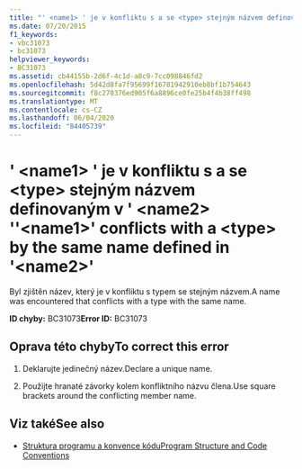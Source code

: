 ```yaml
---
title: "' <name1> ' je v konfliktu s a se <type> stejným názvem definovaným v ' <name2> '"
ms.date: 07/20/2015
f1_keywords:
- vbc31073
- bc31073
helpviewer_keywords:
- BC31073
ms.assetid: cb44155b-2d6f-4c1d-a8c9-7cc098846fd2
ms.openlocfilehash: 5d42d8fa7f95699f16781942910eb8bf1b754643
ms.sourcegitcommit: f8c270376ed905f6a8896ce0fe25b4f4b38ff498
ms.translationtype: MT
ms.contentlocale: cs-CZ
ms.lasthandoff: 06/04/2020
ms.locfileid: "84405739"
---
```

# <a name="name1-conflicts-with-a-type-by-the-same-name-defined-in-name2"></a><span data-ttu-id="e250a-102">' \<name1> ' je v konfliktu s a se \<type> stejným názvem definovaným v ' \<name2> '</span><span class="sxs-lookup"><span data-stu-id="e250a-102">'\<name1>' conflicts with a \<type> by the same name defined in '\<name2>'</span></span>
<span data-ttu-id="e250a-103">Byl zjištěn název, který je v konfliktu s typem se stejným názvem.</span><span class="sxs-lookup"><span data-stu-id="e250a-103">A name was encountered that conflicts with a type with the same name.</span></span>  
  
 <span data-ttu-id="e250a-104">**ID chyby:** BC31073</span><span class="sxs-lookup"><span data-stu-id="e250a-104">**Error ID:** BC31073</span></span>  
  
## <a name="to-correct-this-error"></a><span data-ttu-id="e250a-105">Oprava této chyby</span><span class="sxs-lookup"><span data-stu-id="e250a-105">To correct this error</span></span>  
  
1. <span data-ttu-id="e250a-106">Deklarujte jedinečný název.</span><span class="sxs-lookup"><span data-stu-id="e250a-106">Declare a unique name.</span></span>  
  
2. <span data-ttu-id="e250a-107">Použijte hranaté závorky kolem konfliktního názvu člena.</span><span class="sxs-lookup"><span data-stu-id="e250a-107">Use square brackets around the conflicting member name.</span></span>  
  
## <a name="see-also"></a><span data-ttu-id="e250a-108">Viz také</span><span class="sxs-lookup"><span data-stu-id="e250a-108">See also</span></span>

- [<span data-ttu-id="e250a-109">Struktura programu a konvence kódu</span><span class="sxs-lookup"><span data-stu-id="e250a-109">Program Structure and Code Conventions</span></span>](../programming-guide/program-structure/program-structure-and-code-conventions.md)
